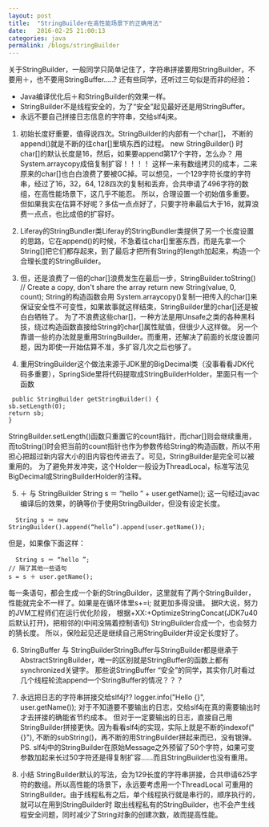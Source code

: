 ```yaml
---
layout: post
title:  "StringBuilder在高性能场景下的正确用法"
date:   2016-02-25 21:00:13
categories: java
permalink: /blogs/stringBuilder
---
```


   关于StringBuilder，一般同学只简单记住了，字符串拼接要用StringBuilder，不要用＋，也不要用StringBuffer.....?
还有些同学，还听过三句似是而非的经验：
* Java编译优化后＋和StringBuilder的效果一样。
* StringBuilder不是线程安全的，为了“安全”起见最好还是用StringBuffer。
* 永远不要自己拼接日志信息的字符串，交给slf4j来。
 
1. 初始长度好重要，值得说四次。StringBuilder的内部有一个char[]， 不断的append()就是不断的往char[]里填东西的过程。
new StringBuilder() 时char[]的默认长度是16，然后，如果要append第17个字符，怎么办？
用System.arraycopy成倍复制扩容！！！！
这样一来有数组拷贝的成本，二来原来的char[]也白白浪费了要被GC掉。可以想见，一个129字符长度的字符串，经过了16，32，64, 128四次的复制和丢弃，合共申请了496字符的数组，在高性能场景下，这几乎不能忍。
所以，合理设置一个初始值多重要。
但如果我实在估算不好呢？多估一点点好了，只要字符串最后大于16，就算浪费一点点，也比成倍的扩容好。
 
2. Liferay的StringBundler类Liferay的StringBundler类提供了另一个长度设置的思路，它在append()的时候，不急着往char[]里塞东西，而是先拿一个String[]把它们都存起来，到了最后才把所有String的length加起来，构造一个合理长度的StringBuilder。
 
3. 但，还是浪费了一倍的char[]浪费发生在最后一步，StringBuilder.toString()
  // Create a copy, don't share the array
return new String(value, 0, count);
String的构造函数会用 System.arraycopy()复制一把传入的char[]来保证安全性不可变性，如果故事就这样结束，StringBuilder里的char[]还是被白白牺牲了。
为了不浪费这些char[]，一种方法是用Unsafe之类的各种黑科技，绕过构造函数直接给String的char[]属性赋值，但很少人这样做。
另一个靠谱一些的办法就是重用StringBuilder。而重用，还解决了前面的长度设置问题，因为即使一开始估算不准，多扩容几次之后也够了。
 
4. 重用StringBuilder这个做法来源于JDK里的BigDecimal类（没事看看JDK代码多重要），SpringSide里将代码提取成StringBuilderHolder，里面只有一个函数
 ```
  public StringBuilder getStringBuilder() {
sb.setLength(0);
return sb;
}
```
StringBuilder.setLength()函数只重置它的count指针，而char[]则会继续重用，而toString()时会把当前的count指针也作为参数传给String的构造函数，所以不用担心把超过新内容大小的旧内容也传进去了。可见，StringBuilder是完全可以被重用的。
为了避免并发冲突，这个Holder一般设为ThreadLocal，标准写法见BigDecimal或StringBuilderHolder的注释。
 
5. ＋ 与 StringBuilder  String s ＝ “hello ” + user.getName();
这一句经过javac编译后的效果，的确等价于使用StringBuilder，但没有设定长度。
```
  String s ＝ new StringBuilder().append(“hello”).append(user.getName());
  ```
但是，如果像下面这样：
```
  String s ＝ “hello ”;
// 隔了其他一些语句
s = s ＋ user.getName();
```
每一条语句，都会生成一个新的StringBuilder，这里就有了两个StringBuilder，性能就完全不一样了。如果是在循环体里s+=i; 就更加多得没谱。
据R大说，努力的JVM工程师们在运行优化阶段， 根据+XX:+OptimizeStringConcat(JDK7u40后默认打开)，把相邻的(中间没隔着控制语句) StringBuilder合成一个，也会努力的猜长度。
所以，保险起见还是继续自己用StringBuilder并设定长度好了。
 
6. StringBuffer 与 StringBuilderStringBuffer与StringBuilder都是继承于AbstractStringBuilder，唯一的区别就是StringBuffer的函数上都有synchronized关键字。
那些说StringBuffer “安全”的同学，其实你几时看过几个线程轮流append一个StringBuffer的情况？？？
 
7. 永远把日志的字符串拼接交给slf4j??  logger.info("Hello {}", user.getName());
对于不知道要不要输出的日志，交给slf4j在真的需要输出时才去拼接的确能省节约成本。
但对于一定要输出的日志，直接自己用StringBuilder拼接更快。因为看看slf4j的实现，实际上就是不断的indexof("{}"), 不断的subString()，再不断的用StringBuilder拼起来而已，没有银弹。
PS. slf4j中的StringBuilder在原始Message之外预留了50个字符，如果可变参数加起来长过50字符还是得复制扩容......而且StringBuilder也没有重用。
 
8. 小结
   StringBuilder默认的写法，会为129长度的字符串拼接，合共申请625字符的数组。所以高性能的场景下，永远要考虑用一个ThreadLocal 可重用的StringBuilder。由于线程私有之后，单个线程执行就是串行的，顺序执行的，就可以在用到StringBuilder时
取出线程私有的StringBuilder，也不会产生线程安全问题，同时减少了String对象的创建次数，故而提高性能。
